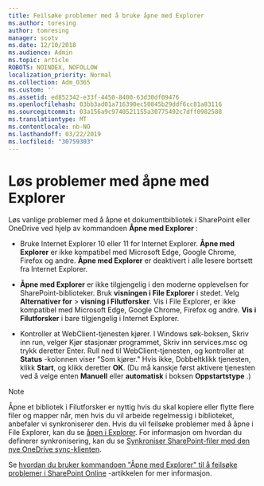 ```yaml
---
title: Feilsøke problemer med å bruke åpne med Explorer
ms.author: toresing
author: tomresing
manager: scotv
ms.date: 12/10/2018
ms.audience: Admin
ms.topic: article
ROBOTS: NOINDEX, NOFOLLOW
localization_priority: Normal
ms.collection: Adm_O365
ms.custom: ''
ms.assetid: ed852342-e33f-4450-8400-63d30df09476
ms.openlocfilehash: 03bb3ad01a716390ec50845b29ddf6cc81a83116
ms.sourcegitcommit: 03a156a9c9740521155a30775492c7dff0982588
ms.translationtype: MT
ms.contentlocale: nb-NO
ms.lasthandoff: 03/22/2019
ms.locfileid: "30759303"
---
```

# <a name="fix-problems-with-open-with-explorer"></a>Løs problemer med åpne med Explorer

Løs vanlige problemer med å åpne et dokumentbibliotek i SharePoint eller OneDrive ved hjelp av kommandoen **Åpne med Explorer** : 
  
- Bruke Internet Explorer 10 eller 11 for Internet Explorer. **Åpne med Explorer** er ikke kompatibel med Microsoft Edge, Google Chrome, Firefox og andre. **Åpne med Explorer** er deaktivert i alle lesere bortsett fra Internet Explorer. 
    
- **Åpne med Explorer** er ikke tilgjengelig i den moderne opplevelsen for SharePoint-biblioteker. Bruk **visningen i File Explorer** i stedet. Velg **Alternativer for** \> **visning i Filutforsker**. Vis i File Explorer, er ikke kompatibel med Microsoft Edge, Google Chrome, Firefox og andre. **Vis i Filutforsker** i bare tilgjengelig i Internet Explorer. 
    
- Kontroller at WebClient-tjenesten kjører. I Windows søk-boksen, Skriv inn run, velger Kjør stasjonær programmet, Skriv inn services.msc og trykk deretter Enter. Rull ned til WebClient-tjenesten, og kontroller at **Status** -kolonnen viser "Som kjører." Hvis ikke, Dobbeltklikk tjenesten, klikk **Start**, og klikk deretter **OK**. (Du må kanskje først aktivere tjenesten ved å velge enten **Manuell** eller **automatisk** i boksen **Oppstartstype** .) 
    
> [!NOTE]
> Åpne et bibliotek i Filutforsker er nyttig hvis du skal kopiere eller flytte flere filer og mapper når, men hvis du vil arbeide regelmessig i biblioteket, anbefaler vi synkroniserer den. Hvis du vil feilsøke problemer med å åpne i File Explorer, kan du se [åpen i Explorer](https://go.microsoft.com/fwlink/?linkid=871665). For informasjon om hvordan du definerer synkronisering, kan du se [Synkroniser SharePoint-filer med den nye OneDrive sync-klienten](https://go.microsoft.com/fwlink/?linkid=871666).
  
Se [hvordan du bruker kommandoen "Åpne med Explorer" til å feilsøke problemer i SharePoint Online](https://support.office.com/article/How-to-use-the-Open-with-Explorer-command-to-troubleshoot-issues-in-SharePoint-Online-87155331-0c92-4224-a4c1-da5c21c4ade4) -artikkelen for mer informasjon. 
  

